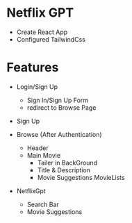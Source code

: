 # Netflix GPT

- Create React App
- Configured TailwindCss


# Features

- Login/Sign Up
    - Sign In/Sign Up Form
    - redirect to Browse Page

- Sign Up

- Browse (After Authentication)
    - Header
    - Main Movie
        - Tailer in BackGround
        - Title & Description
        - Movie Suggestions
            MovieLists

- NetflixGpt
    - Search Bar
    - Movie Suggestions